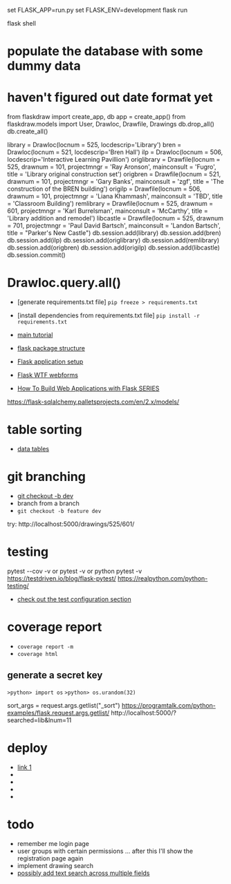 set FLASK_APP=run.py
set FLASK_ENV=development
flask run

flask shell

# populate the database with some dummy data

# haven't figured out date format yet

from flaskdraw import create_app, db
app = create_app()
from flaskdraw.models import User, Drawloc, Drawfile, Drawings
db.drop_all()
db.create_all()

library = Drawloc(locnum = 525, locdescrip='Library')
bren = Drawloc(locnum = 521, locdescrip='Bren Hall')
ilp = Drawloc(locnum = 506, locdescrip='Interactive Learning Pavillion')
origlibrary = Drawfile(locnum = 525, drawnum = 101, projectmngr = 'Ray Aronson', mainconsult = 'Fugro', title = 'Library original construction set')
origbren = Drawfile(locnum = 521, drawnum = 101, projectmngr = 'Gary Banks', mainconsult = 'zgf', title = 'The construction of the BREN building')
origilp = Drawfile(locnum = 506, drawnum = 101, projectmngr = 'Liana Khammash', mainconsult = 'TBD', title = 'Classroom Building')
remlibrary = Drawfile(locnum = 525, drawnum = 601, projectmngr = 'Karl Burrelsman', mainconsult = 'McCarthy', title = 'Library addition and remodel')
libcastle = Drawfile(locnum = 525, drawnum = 701, projectmngr = 'Paul David Bartsch', mainconsult = 'Landon Bartsch', title = "Parker's New Castle")
db.session.add(library)
db.session.add(bren)
db.session.add(ilp)
db.session.add(origlibrary)
db.session.add(remlibrary)
db.session.add(origbren)
db.session.add(origilp)
db.session.add(libcastle)
db.session.commit()

# Drawloc.query.all()

- [generate requirements.txt file]
  `pip freeze > requirements.txt`

- [install dependencies from requirements.txt file]
  `pip install -r requirements.txt`

- [main tutorial](https://www.digitalocean.com/community/tutorials/how-to-use-flask-sqlalchemy-to-interact-with-databases-in-a-flask-application)
- [flask package structure](https://medium.com/thedevproject/flask-project-structure-the-right-choice-to-start-4553740fad98)
- [Flask application setup](https://flask.palletsprojects.com/en/1.1.x/tutorial/factory/)

- [Flask WTF webforms](https://www.digitalocean.com/community/tutorials/how-to-use-and-validate-web-forms-with-flask-wtf)

- [How To Build Web Applications with Flask SERIES](https://www.digitalocean.com/community/tutorial_series/how-to-create-web-sites-with-flask)

https://flask-sqlalchemy.palletsprojects.com/en/2.x/models/

# table sorting

- [data tables](https://datatables.net/)

# git branching

- [git checkout -b dev](https://stackoverflow.com/a/4470822/747748)
- branch from a branch
- `git checkout -b feature dev`

try: http://localhost:5000/drawings/525/601/

# testing

pytest --cov -v
or
pytest -v
or
python pytest -v
https://testdriven.io/blog/flask-pytest/
https://realpython.com/python-testing/

- [check out the test configuration section](https://www.patricksoftwareblog.com/testing-a-flask-application-using-pytest/)

# coverage report

- `coverage report -m`
- `coverage html`

## generate a secret key

`>python> import os`
`>python> os.urandom(32)`

sort_args = request.args.getlist("\_sort")
https://programtalk.com/python-examples/flask.request.args.getlist/
http://localhost:5000/?searched=lib&lnum=11

# deploy

- [link 1](http://exploreflask.com/en/latest/deployment.html)
- []()
- []()
- []()
- []()

# todo

- remember me login page
- user groups with certain permissions ... after this I'll show the registration page again
- implement drawing search
- [possibly add text search across multiple fields](https://pythonhosted.org/Flask-WhooshAlchemy/)
